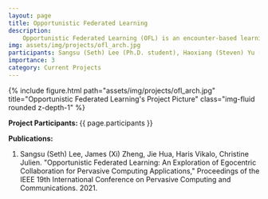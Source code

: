 ```yaml
---
layout: page
title: Opportunistic Federated Learning
description:
    Opportunistic Federated Learning (OFL) is an encounter-based learning paradigm in pervasive environments. We explore how privacy-preserving model training and fine-tuning can be achieved by leveraging neighbor discovery and device-to-device communication in egocentric networks. In OFL, devices opportunistically incorporate intelligence from others in proximity, to obtain the most relevant information as efficiently as possible in terms of communication cost. Our work shows the feasibility of OFL even with extreme skewness in devices' data distributions and diverse personalized objectives.
img: assets/img/projects/ofl_arch.jpg
participants: Sangsu (Seth) Lee (Ph.D. student), Haoxiang (Steven) Yu (Ph.D. student), Dr. Christine Julien (MPC director)
importance: 3
category: Current Projects
---
```


<div class="row">
    <div class="col-sm mt-3 mt-md-0">
        {% include figure.html path="assets/img/projects/ofl_arch.jpg" title="Opportunistic Federated Learning's Project Picture" class="img-fluid rounded z-depth-1" %}
    </div>
</div>

<b>Project Participants: </b> 
{{ page.participants }}


<b>Publications: </b>

<ol>
  <li>Sangsu (Seth) Lee, James (Xi) Zheng, Jie Hua, Haris Vikalo, Christine Julien. "Opportunistic Federated Learning: An Exploration of Egocentric Collaboration for Pervasive Computing Applications," Proceedings of the IEEE 19th International Conference on Pervasive Computing and Communications. 2021.</li>
</ol>

